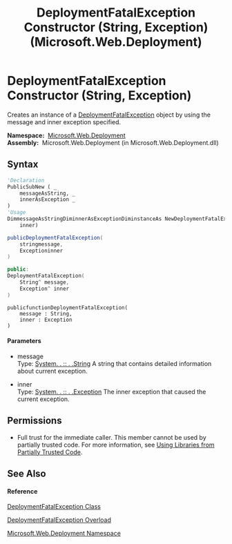 ﻿---
title: DeploymentFatalException Constructor (String, Exception) (Microsoft.Web.Deployment)
TOCTitle: DeploymentFatalException Constructor (String, Exception)
ms:assetid: M:Microsoft.Web.Deployment.DeploymentFatalException.#ctor(System.String,System.Exception)
ms:mtpsurl: https://msdn.microsoft.com/en-us/library/microsoft.web.deployment.deploymentfatalexception.deploymentfatalexception(v=VS.90)
ms:contentKeyID: 20208720
ms.date: 05/02/2012
mtps_version: v=VS.90
dev_langs:
- vb
- csharp
- c++
- jscript
api_location:
- Microsoft.Web.Deployment.dll
api_name:
- Microsoft.Web.Deployment.DeploymentFatalException..ctor
api_type:
- Managed
topic_type:
- apiref
- kbSyntax
product_family_name: VS
ROBOTS: INDEX,FOLLOW
---

# DeploymentFatalException Constructor (String, Exception)

Creates an instance of a [DeploymentFatalException](deploymentfatalexception-class-microsoft-web-deployment.md) object by using the message and inner exception specified.

**Namespace:**  [Microsoft.Web.Deployment](microsoft-web-deployment-namespace.md)  
**Assembly:**  Microsoft.Web.Deployment (in Microsoft.Web.Deployment.dll)

## Syntax

``` vb
'Declaration
PublicSubNew ( _
    messageAsString, _
    innerAsException _
)
'Usage
DimmessageAsStringDiminnerAsExceptionDiminstanceAs NewDeploymentFatalException(message, _
    inner)
```

``` csharp
publicDeploymentFatalException(
    stringmessage,
    Exceptioninner
)
```

``` c++
public:
DeploymentFatalException(
    String^ message, 
    Exception^ inner
)
```

``` jscript
publicfunctionDeploymentFatalException(
    message : String, 
    inner : Exception
)
```

#### Parameters

  - message  
    Type: [System. . :: . .String](https://msdn.microsoft.com/en-us/library/s1wwdcbf\(v=vs.90\))  
    A string that contains detailed information about current exception.  

<!-- end list -->

  - inner  
    Type: [System. . :: . .Exception](https://msdn.microsoft.com/en-us/library/c18k6c59\(v=vs.90\))  
    The inner exception that caused the current exception.  

## Permissions

  - Full trust for the immediate caller. This member cannot be used by partially trusted code. For more information, see [Using Libraries from Partially Trusted Code](https://msdn.microsoft.com/en-us/library/8skskf63\(v=vs.90\)).

## See Also

#### Reference

[DeploymentFatalException Class](deploymentfatalexception-class-microsoft-web-deployment.md)

[DeploymentFatalException Overload](deploymentfatalexception-constructor-microsoft-web-deployment.md)

[Microsoft.Web.Deployment Namespace](microsoft-web-deployment-namespace.md)

